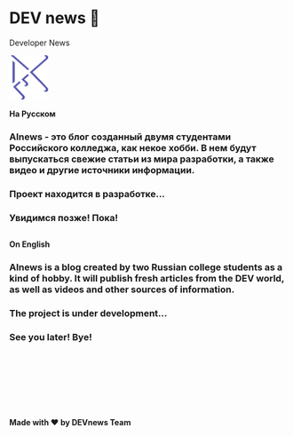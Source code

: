 # DEV news 👋
Developer News

<a href="https://github.com/Amadey2002/AINewsV1.0" rel="nofollow"> <img src="images/whiteDEV.png" alt="DEVnews" width="70" height="80" style="max-width:100%;"> </a>

<strong>На Русском</strong>

### AInews - это блог созданный двумя студентами Российского колледжа, как некое хобби. В нем будут выпускаться свежие статьи из мира разработки, а также видео и другие источники информации. 
### Проект находится в разработке...
### Увидимся позже! Пока!
##

<strong>On English</strong>

### AInews is a blog created by two Russian college students as a kind of hobby. It will publish fresh articles from the DEV world, as well as videos and other sources of information. 
### The project is under development...
### See you later! Bye!


<br><br><br><br><br><br><br>
<strong>Made with ❤ by DEVnews Team</strong>
